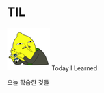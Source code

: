 # TIL

<img src="./lemon-grap.png" width="100px" height="100px" title="unacceptable"/>
Today I Learned

오늘 학습한 것들
